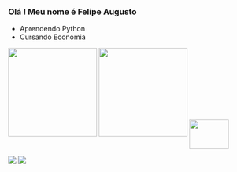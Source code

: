 ### Olá ! Meu nome é Felipe Augusto

- Aprendendo Python
- Cursando Economia

</div align="center"
  <a href="https://github.com/felipeasl">
<img height="180em" src="https://github-readme-stats.vercel.app/api?username=felipeasl&show_icons=true&theme=vue-dark&include_all_commits=true&count_private=true"/>
<img height="180em" src="https://github-readme-stats.vercel.app/api/top-langs/?username=felipeasl&layout=compact&langs_count=7&theme=vue-dark"/>
</div>

  
  <img align="center" height="60" width="80" src="https://cdn.jsdelivr.net/gh/devicons/devicon/icons/python/python-original-wordmark.svg" />
  
  
  </div>
  
  
  <a href = "felipe9744@gmail.com"><img src="https://img.shields.io/badge/-Gmail-%23333?style=for-the-badge&logo=gmail&logoColor=white" target="_blank"></a>
  <a href="https://www.linkedin.com/in/felipe-augusto-de-almeida-silva-lima-542a58b4" target="_blank"><img src="https://img.shields.io/badge/-LinkedIn-%230077B5?style=for-the-badge&logo=linkedin&logoColor=white" target="_blank"></a>
  
  
  </div>
 
